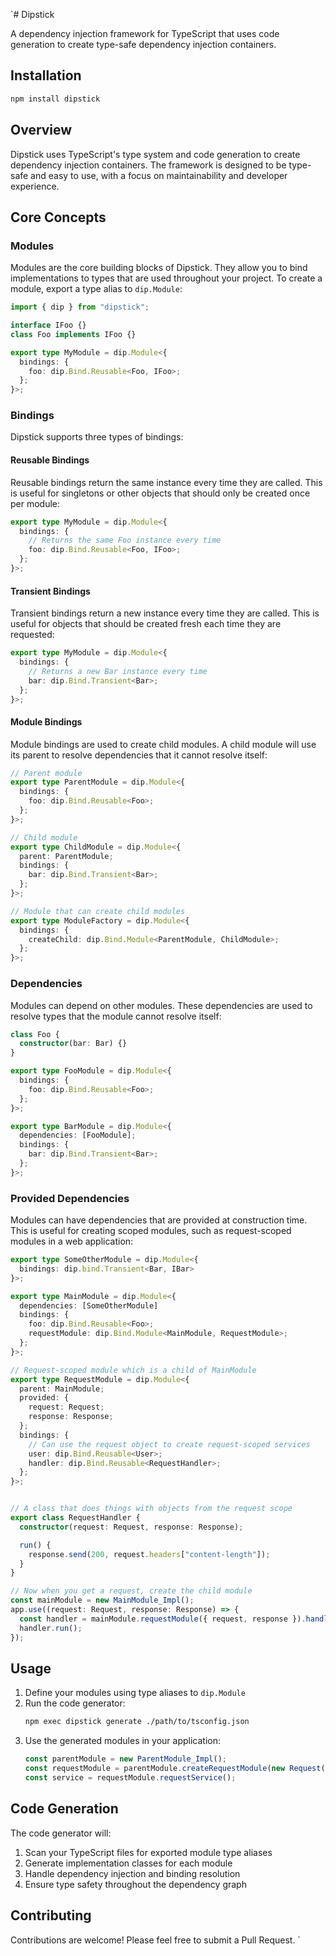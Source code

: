 `# Dipstick

A dependency injection framework for TypeScript that uses code generation to create type-safe dependency injection containers.

## Installation

```bash
npm install dipstick
```

## Overview

Dipstick uses TypeScript's type system and code generation to create dependency injection containers. The framework is designed to be type-safe and easy to use, with a focus on maintainability and developer experience.

## Core Concepts

### Modules

Modules are the core building blocks of Dipstick. They allow you to bind implementations to types that are used throughout your project. To create a module, export a type alias to `dip.Module`:

```typescript
import { dip } from "dipstick";

interface IFoo {}
class Foo implements IFoo {}

export type MyModule = dip.Module<{
  bindings: {
    foo: dip.Bind.Reusable<Foo, IFoo>;
  };
}>;
```

### Bindings

Dipstick supports three types of bindings:

#### Reusable Bindings

Reusable bindings return the same instance every time they are called. This is useful for singletons or other objects that should only be created once per module:

```typescript
export type MyModule = dip.Module<{
  bindings: {
    // Returns the same Foo instance every time
    foo: dip.Bind.Reusable<Foo, IFoo>;
  };
}>;
```

#### Transient Bindings

Transient bindings return a new instance every time they are called. This is useful for objects that should be created fresh each time they are requested:

```typescript
export type MyModule = dip.Module<{
  bindings: {
    // Returns a new Bar instance every time
    bar: dip.Bind.Transient<Bar>;
  };
}>;
```

#### Module Bindings

Module bindings are used to create child modules. A child module will use its parent to resolve dependencies that it cannot resolve itself:

```typescript
// Parent module
export type ParentModule = dip.Module<{
  bindings: {
    foo: dip.Bind.Reusable<Foo>;
  };
}>;

// Child module
export type ChildModule = dip.Module<{
  parent: ParentModule;
  bindings: {
    bar: dip.Bind.Transient<Bar>;
  };
}>;

// Module that can create child modules
export type ModuleFactory = dip.Module<{
  bindings: {
    createChild: dip.Bind.Module<ParentModule, ChildModule>;
  };
}>;
```

### Dependencies

Modules can depend on other modules. These dependencies are used to resolve types that the module cannot resolve itself:

```typescript
class Foo {
  constructor(bar: Bar) {}
}

export type FooModule = dip.Module<{
  bindings: {
    foo: dip.Bind.Reusable<Foo>;
  };
}>;

export type BarModule = dip.Module<{
  dependencies: [FooModule];
  bindings: {
    bar: dip.Bind.Transient<Bar>;
  };
}>;
```

### Provided Dependencies

Modules can have dependencies that are provided at construction time. This is useful for creating scoped modules, such as request-scoped modules in a web application:

```typescript
export type SomeOtherModule = dip.Module<{
  bindings: dip.bind.Transient<Bar, IBar>
}>;

export type MainModule = dip.Module<{
  dependencies: [SomeOtherModule]
  bindings: {
    foo: dip.Bind.Reusable<Foo>;
    requestModule: dip.Bind.Module<MainModule, RequestModule>;
  };
}>;

// Request-scoped module which is a child of MainModule
export type RequestModule = dip.Module<{
  parent: MainModule;
  provided: {
    request: Request;
    response: Response;
  };
  bindings: {
    // Can use the request object to create request-scoped services
    user: dip.Bind.Reusable<User>;
    handler: dip.Bind.Reusable<RequestHandler>;
  };
}>;


// A class that does things with objects from the request scope
export class RequestHandler {
  constructor(request: Request, response: Response);

  run() {
    response.send(200, request.headers["content-length"]);
  }
}

// Now when you get a request, create the child module
const mainModule = new MainModule_Impl();
app.use((request: Request, response: Response) => {
  const handler = mainModule.requestModule({ request, response }).handler();
  handler.run();
});
```

## Usage

1. Define your modules using type aliases to `dip.Module`
2. Run the code generator:
   ```bash
   npm exec dipstick generate ./path/to/tsconfig.json
   ```
3. Use the generated modules in your application:
   ```typescript
   const parentModule = new ParentModule_Impl();
   const requestModule = parentModule.createRequestModule(new Request());
   const service = requestModule.requestService();
   ```

## Code Generation

The code generator will:

1. Scan your TypeScript files for exported module type aliases
2. Generate implementation classes for each module
3. Handle dependency injection and binding resolution
4. Ensure type safety throughout the dependency graph

## Contributing

Contributions are welcome! Please feel free to submit a Pull Request.
`
